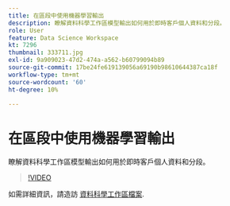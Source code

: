 ```yaml
---
title: 在區段中使用機器學習輸出
description: 瞭解資料科學工作區模型輸出如何用於即時客戶個人資料和分段。
role: User
feature: Data Science Workspace
kt: 7296
thumbnail: 333711.jpg
exl-id: 9a909023-47d2-474a-a562-b60799094b89
source-git-commit: 17be24fe619139056a69190b98610644387ca18f
workflow-type: tm+mt
source-wordcount: '60'
ht-degree: 10%

---
```


# 在區段中使用機器學習輸出

瞭解資料科學工作區模型輸出如何用於即時客戶個人資料和分段。

>[!VIDEO](https://video.tv.adobe.com/v/333711)

如需詳細資訊，請造訪 [資料科學工作區檔案](https://experienceleague.adobe.com/docs/experience-platform/data-science-workspace/home.html?lang=zh-Hant).

